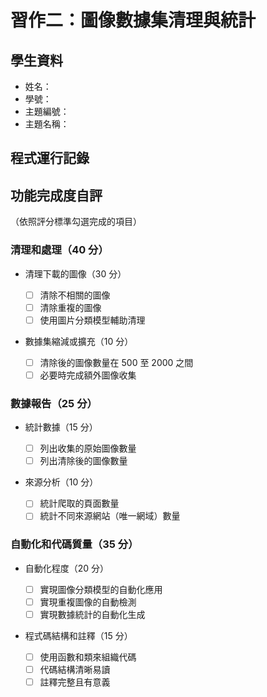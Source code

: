 # 習作二：圖像數據集清理與統計

## 學生資料

- 姓名：
- 學號：
- 主題編號：
- 主題名稱：

## 程式運行記錄

<!-- 在此處插入運行日誌或截圖 -->

## 功能完成度自評

（依照評分標準勾選完成的項目）

### 清理和處理（40 分）

- 清理下載的圖像（30 分）

  - [ ] 清除不相關的圖像
  - [ ] 清除重複的圖像
  - [ ] 使用圖片分類模型輔助清理

- 數據集縮減或擴充（10 分）
  - [ ] 清除後的圖像數量在 500 至 2000 之間
  - [ ] 必要時完成額外圖像收集

### 數據報告（25 分）

- 統計數據（15 分）

  - [ ] 列出收集的原始圖像數量
  - [ ] 列出清除後的圖像數量

- 來源分析（10 分）
  - [ ] 統計爬取的頁面數量
  - [ ] 統計不同來源網站（唯一網域）數量

### 自動化和代碼質量（35 分）

- 自動化程度（20 分）

  - [ ] 實現圖像分類模型的自動化應用
  - [ ] 實現重複圖像的自動檢測
  - [ ] 實現數據統計的自動化生成

- 程式碼結構和註釋（15 分）
  - [ ] 使用函數和類來組織代碼
  - [ ] 代碼結構清晰易讀
  - [ ] 註釋完整且有意義
